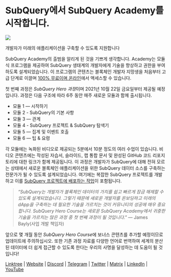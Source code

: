 # SubQuery에서 SubQuery Academy를 시작합니다.

![](https://miro.medium.com/max/700/1*5zmCSCrmqL2gGE-BP_6rDQ.png)

개발자가 미래의 애플리케이션을 구축할 수 있도록 지원합니다

SubQuery Academy의 출범을 알리게 된 것을 기쁘게 생각합니다. Academy는 모듈식 프로그램을 제공하여 SubQuery 생태계의 개발자에게 기술을 향상하고 권한을 부여하도록 설계되었습니다. 이 프로그램의 콘텐츠는 블록체인 개발자 지망생을 처음부터 고급 단계로 이끌며 [100% 무료이며 온라인](https://doc.subquery.network/)에서 액세스할 수 있습니다.

첫 번째 과정은 *SubQuery Hero 과정*이며 2021년 10월 22일 금요일부터 제공될 예정입니다. 과정은 다음 구조에 따라 6주 동안 매주 새로운 모듈과 함께 출시됩니다.

-   모듈 1 — 시작하기
-   모듈 2 - SubQuery의 기본 사항
-   모듈 3 — 관계
-   모듈 4 - SubQuery 프로젝트 & SubQuery 탐색기
-   모듈 5 — 집계 및 이벤트 호출
-   모듈 6 — 팁 & 요령

각 모듈에는 녹화된 비디오로 제공되는 5분에서 10분 정도의 여러 수업이 있습니다. 비디오 콘텐츠에는 작성된 자습서, 슬라이드, 랩 통합 문서 및 완성된 GitHub 코드 리포지토리에 대한 링크가 함께 제공됩니다. 이 과정은 개발자가 SubQuery에 대해 전혀 모르는 상태에서 새로운 블록체인 애플리케이션을 위한 SubQuery 데이터 소스를 구축하는 전문가가 될 수 있도록 설계되었습니다. 여기에는 복잡한 SubQuery 프로젝트를 개발하고 이를 [SubQuery 프로젝트에 배포하는 작업](https://project.subquery.network/)이 포함됩니다.
> *“SubQuery는 개발자가 블록체인 데이터의 가치를 쉽고 빠르게 잠금 해제할 수 있도록 설계되었습니다. 그렇기 때문에 새로운 개발자를 온보딩하고 미래의 dApp을 구축하는 데 필요한 기술을 가르치는 것이 커뮤니티의 성공에 매우 중요합니다. SubQuery Hero Course는 새로운 SubQuery Academy에서 귀중한 기술을 가르치는 많은 과정 중 첫 번째 과정이 될 것입니다."* — James Bayly(사업 개발 책임자)

앞으로 몇 개월 동안 *SubQuery Hero Course*에 보너스 콘텐츠를 추가할 예정이므로 업데이트에 주의하십시오. 또한 기존 과정 자료를 다양한 언어로 번역하여 세계의 분산된 데이터에 더 쉽게 접근할 수 있도록 한다는 우리의 사명을 달성하는 데 도움이 될 것입니다!

[Linktree](https://linktr.ee/subquerynetwork)  |  [Website](https://subquery.network/)  |  [Discord](https://discord.com/invite/78zg8aBSMG)  |  [Telegram](https://t.me/subquerynetwork)  |  [Twitter](https://twitter.com/subquerynetwork)  |  [Matrix](https://matrix.to/#/#subquery:matrix.org)  |  [LinkedIn](https://www.linkedin.com/company/subquery)  |  [YouTube](https://www.youtube.com/channel/UCi1a6NUUjegcLHDFLr7CqLw)
